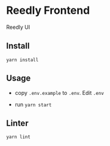 # Reedly Frontend

Reedly UI


## Install

    yarn install


## Usage

  * copy `.env.example` to `.env`. Edit `.env`

  * run `yarn start`


## Linter

    yarn lint
